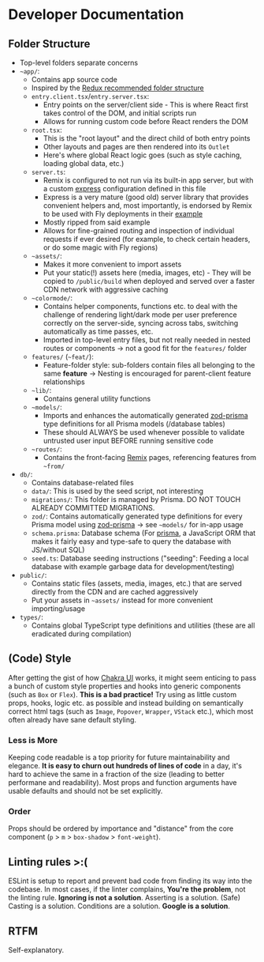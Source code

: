 # Developer Documentation

## Folder Structure

-   Top-level folders separate concerns
-   `~app/`:
    -   Contains app source code
    -   Inspired by the [Redux recommended folder structure](https://redux.js.org/faq/code-structure#what-should-my-file-structure-look-like-how-should-i-group-my-action-creators-and-reducers-in-my-project-where-should-my-selectors-go)
    -   `entry.client.tsx`/`entry.server.tsx`:
        -   Entry points on the server/client side - This is where React first takes control of the DOM, and initial scripts run
        -   Allows for running custom code before React renders the DOM
    -   `root.tsx`:
        -   This is the "root layout" and the direct child of both entry points
        -   Other layouts and pages are then rendered into its `Outlet`
        -   Here's where global React logic goes (such as style caching, loading global data, etc.)
    -   `server.ts`:
        -   Remix is configured to not run via its built-in app server, but with a custom [express](https://expressjs.com) configuration defined in this file
        -   Express is a very mature (good old) server library that provides convenient helpers and, most importantly, is endorsed by Remix to be used with Fly deployments in their [example](https://github.com/remix-run/blues-stack)
        -   Mostly ripped from said example
        -   Allows for fine-grained routing and inspection of individual requests if ever desired (for example, to check certain headers, or do some magic with Fly regions)
    -   `~assets/`:
        -   Makes it more convenient to import assets
        -   Put your static(!) assets here (media, images, etc) - They will be copied to `/public/build` when deployed and served over a faster CDN network with aggressive caching
    -   `~colormode/`:
        -   Contains helper components, functions etc. to deal with the challenge of rendering light/dark mode per user preference correctly on the server-side, syncing across tabs, switching automatically as time passes, etc.
        -   Imported in top-level entry files, but not really needed in nested routes or components -> not a good fit for the `features/` folder
    -   `features/` (`~feat/`):
        -   Feature-folder style: sub-folders contain files all belonging to the same **feature** -> Nesting is encouraged for parent-client feature relationships
    -   `~lib/`:
        -   Contains general utility functions
    -   `~models/`:
        -   Imports and enhances the automatically generated [zod-prisma](https://github.com/CarterGrimmeisen/zod-prisma) type definitions for all Prisma models (/database tables)
        -   These should ALWAYS be used whenever possible to validate untrusted user input BEFORE running sensitive code
    -   `~routes/`:
        -   Contains the front-facing [Remix](https://remix.run/) pages, referencing features from `~from/`
-   `db/`:
    -   Contains database-related files
    -   `data/`: This is used by the seed script, not interesting
    -   `migrations/`: This folder is managed by Prisma. DO NOT TOUCH ALREADY COMMITTED MIGRATIONS.
    -   `zod/`: Contains automatically generated type definitions for every Prisma model using [zod-prisma](https://github.com/CarterGrimmeisen/zod-prisma) -> see `~models/` for in-app usage
    -   `schema.prisma`: Database schema (For [prisma](https://www.prisma.io), a JavaScript ORM that makes it fairly easy and type-safe to query the database with JS/without SQL)
    -   `seed.ts`: Database seeding instructions ("seeding": Feeding a local database with example garbage data for development/testing)
-   `public/`:
    -   Contains static files (assets, media, images, etc.) that are served directly from the CDN and are cached aggressively
    -   Put your assets in `~assets/` instead for more convenient importing/usage
-   `types/`:
    -   Contains global TypeScript type definitions and utilities (these are all eradicated during compilation)

## (Code) Style

After getting the gist of how [Chakra UI](https://chakra-ui.com) works, it might seem enticing to pass a bunch of custom style properties and hooks into generic components (such as `Box` or `Flex`). **This is a bad practice!** Try using as little custom props, hooks, logic etc. as possible and instead building on semantically correct html tags (such as `Image`, `Popover`, `Wrapper`, `VStack` etc.), which most often already have sane default styling.

### Less is More

Keeping code readable is a top priority for future maintainability and elegance. **It is easy to churn out hundreds of lines of code** in a day, it's hard to achieve the same in a fraction of the size (leading to better performane and readability). Most props and function arguments have usable defaults and should not be set explicitly.

### Order

Props should be ordered by importance and "distance" from the core component (`p` > `m` > `box-shadow` > `font-weight`).

## Linting rules >:(

ESLint is setup to report and prevent bad code from finding its way into the codebase. In most cases, if the linter complains, **You're the problem**, not the linting rule. **Ignoring is not a solution**. Asserting is a solution. (Safe) Casting is a solution. Conditions are a solution. **Google is a solution**.

## RTFM

Self-explanatory.
